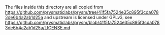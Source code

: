 The files inside this directory are all copied from https://github.com/prysmaticlabs/prysm/tree/41f5fa7524e35c895f3cda0783de6b4a2ab1d25a and upstream is licensed under GPLv3, see https://github.com/prysmaticlabs/prysm/blob/41f5fa7524e35c895f3cda0783de6b4a2ab1d25a/LICENSE.md
